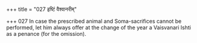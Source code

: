 +++
title = "027 इष्टिं वैश्वानरीम्"

+++
027	In case the prescribed animal and Soma-sacrifices cannot be performed, let him always offer at the change of the year a Vaisvanari Ishti as a penance (for the omission).